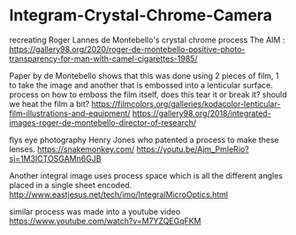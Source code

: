 # Integram-Crystal-Chrome-Camera
recreating Roger Lannes de Montebello's crystal chrome process
The AIM : https://gallery98.org/2020/roger-de-montebello-positive-photo-transparency-for-man-with-camel-cigarettes-1985/

Paper by de Montebello shows that this was done using 2 pieces of film, 1 to take the image and another that is embossed into a lenticular surface. 
process on how to emboss the film itself, does this tear it or break it? should we heat the film a bit? 
https://filmcolors.org/galleries/kodacolor-lenticular-film-illustrations-and-equipment/
https://gallery98.org/2018/integrated-images-roger-de-montebello-director-of-research/

flys eye photography Henry Jones who patented a process to make these lenses. 
https://snakemonkey.com/
https://youtu.be/Ajm_PmIeRio?si=1M3ICTOSGAMn6GJB

Another integral image uses process space which is all the different angles placed in a single sheet encoded. 
http://www.eastjesus.net/tech/imo/IntegralMicroOptics.html

similar process was made into a youtube video 
https://www.youtube.com/watch?v=M7YZQEGqFKM
